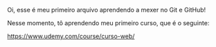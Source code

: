 Oi, esse é meu primeiro arquivo aprendendo a mexer no Git e GitHub!

Nesse momento, tô aprendendo meu primeiro curso, que é o seguinte:

https://www.udemy.com/course/curso-web/

